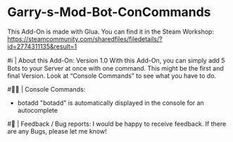 # Garry-s-Mod-Bot-ConCommands
This Add-On is made with Glua. You can find it in the Steam Workshop: https://steamcommunity.com/sharedfiles/filedetails/?id=2774311135&result=1

#ℹ | About this Add-On:
Version 1.0
With this Add-On, you can simply add 5 Bots to your Server at once with one command. This might be the first and final Version.
Look at “Console Commands” to see what you have to do.

#👨‍💻 | Console Commands:
- botadd
"botadd" is automatically displayed in the console for an autocomplete

#💬 | Feedback / Bug reports:
I would be happy to receive feedback. If there are any Bugs, please let me know!
